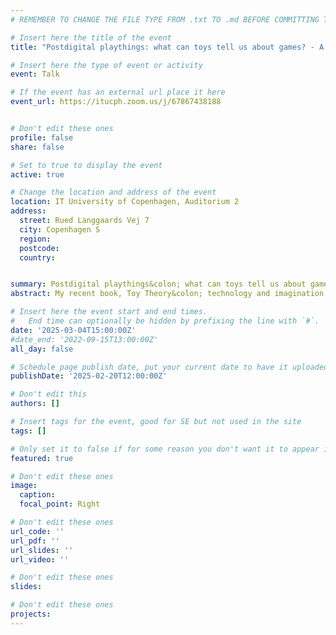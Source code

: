 ```yaml
---
# REMEMBER TO CHANGE THE FILE TYPE FROM .txt TO .md BEFORE COMMITTING THE ACTIVITY

# Insert here the title of the event
title: "Postdigital playthings: what can toys tell us about games? - A Talk by Seth Giddings"

# Insert here the type of event or activity
event: Talk

# If the event has an external url place it here
event_url: https://itucph.zoom.us/j/67867438188


# Don't edit these ones
profile: false
share: false

# Set to true to display the event
active: true

# Change the location and address of the event
location: IT University of Copenhagen, Auditorium 2
address: 
  street: Rued Langgaards Vej 7
  city: Copenhagen S
  region: 
  postcode: 
  country: 


summary: Postdigital playthings&colon; what can toys tell us about games? - A Talk by Seth Giddings
abstract: My recent book, Toy Theory&colon; technology and imagination in play, asks its readers to look at the development of technology from the perspective of play rather than practical or instrumental application. What if technical innovation were driven as much by experimentation, speculation, performance and hands-on ‘toying’ as by the identification and satisfaction of immediate material needs? What if technologies were toys before they were tools? For this talk I will explore the historical, material and formal relationships between toys and games – and how these relationships are remade in the era of digital games and playthings. What happens to play when the tactile handling of toys is deferred to controllers and avatars? What are the effects on imaginative play of the technical materiality of the toy, the structuring of play through game rules, and the operation of algorithms and AI? And what might be the future of virtual-actual hybrid play?

# Insert here the event start and end times.
#   End time can optionally be hidden by prefixing the line with `#`.
date: '2025-03-04T15:00:00Z'
#date_end: '2022-09-15T13:00:00Z'
all_day: false

# Schedule page publish date, put your current date to have it uploaded instanty
publishDate: '2025-02-20T12:00:00Z'

# Don't edit this
authors: []

# Insert tags for the event, good for SE but not used in the site
tags: []

# Only set it to false if for some reason you don't want it to appear in the home, but only in the archive
featured: true

# Don't edit these ones
image:
  caption: 
  focal_point: Right

# Don't edit these ones
url_code: ''
url_pdf: ''
url_slides: ''
url_video: ''

# Don't edit these ones
slides:

# Don't edit these ones
projects:
---
```

